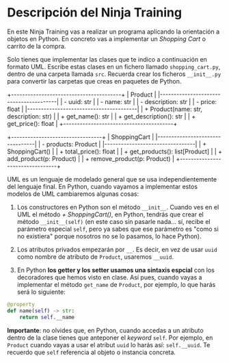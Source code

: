 # Descripción del Ninja Training
En este Ninja Training vas a realizar un programa aplicando la orientación a objetos en Python. En concreto vas a implementar un *Shopping Cart* o carrito de la compra.

Solo tienes que implementar las clases que te indico a continuación en formato UML. Escribe estas clases en un fichero llamado `shopping_cart.py`, dentro de una carpeta llamada `src`. Recuerda crear los ficheros `__init__.py` para convertir las carpetas que creas en paquetes de Python.

+----------------------------------------+
| Product                                |
|----------------------------------------|
| - uuid: str                            |
| - name: str                            |
| - description: str                     |
| - price: float                         |
|----------------------------------------|
| + Product(name: str, description: str) |
| + get_name(): str                      |
| + get_description(): str               |
| + get_price(): float                   |
+----------------------------------------+

+---------------------------------+
| ShoppingCart                    |
|---------------------------------|
| - products: Product             |
|---------------------------------|
| + ShoppingCart()                |
| + total_price(): float          |
| + get_products(): list[Product] |
| + add_product(p: Product)       |
| + remove_product(p: Product)    |
+---------------------------------+

UML es un lenguaje de modelado general que se usa independientemente del lenguaje final. En Python, cuando vayamos a implementar estos modelos de UML cambiaremos algunas cosas:

1. Los constructores en Python son el método `__init__`. Cuando ves en el UML el método *+ ShoppingCart()*, en Python, tendrás que crear el método `__init__(self)` (en este caso sin pasarle nada... sí, recibe el parámetro especial `self`, pero ya sabes que ese parámetro es "como si no existiera" porque nosotros no se lo pasamos, lo hace Python).

2. Los atributos privados empezarán por `__`. Es decir, en vez de usar `uuid` como nombre de atributo de `Product`, usaremos `__uuid`.

3. En Python **los getter y los setter usamos una sintaxis espcial** con los decoradores que hemos visto en clase. Así pues, cuando vayas a implementar el método `get_name` de `Product`, por ejemplo, lo que harás será lo siguiente:

``` python
@property
def name(self) -> str:
	return self.__name
```

**Importante**: no olvides que, en Python, cuando accedas a un atributo dentro de la clase tienes que anteponer el *keyword* `self`. Por ejemplo, en `Product` cuando vayas a usar el atribut `uuid` lo harás así: `self.__uuid`. Te recuerdo que `self` referencia al objeto o instancia concreta.

